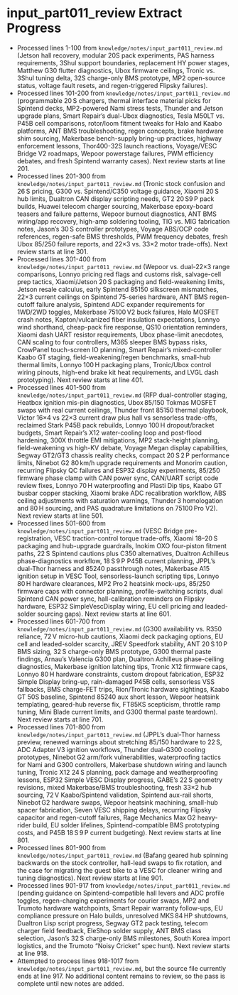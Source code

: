 # input_part011_review Extract Progress

- Processed lines 1-100 from `knowledge/notes/input_part011_review.md` (Jetson hall recovery, modular 20S pack experiments, PAS harness requirements, 3Shul support boundaries, replacement HY power stages, Matthew G30 flutter diagnostics, Ubox firmware ceilings, Tronic vs. 3Shul tuning delta, 32S charge-only BMS prototype, MP2 open-source status, voltage fault resets, and regen-triggered Flipsky failures).
- Processed lines 101-200 from `knowledge/notes/input_part011_review.md` (programmable 20 S chargers, thermal interface material picks for Spintend decks, MP2-powered Nami stress tests, Thunder and Jetson upgrade plans, Smart Repair’s dual-Ubox diagnostics, Tesla M50LT vs. P45B cell comparisons, rotor/loom fitment tweaks for Halo and Kaabo platforms, ANT BMS troubleshooting, regen concepts, brake hardware shim sourcing, Makerbase bench-supply bring-up practices, highway enforcement lessons, Thor400-32S launch reactions, Voyage/VESC Bridge V2 roadmaps, Wepoor powerstage failures, PWM efficiency debates, and fresh Spintend warranty cases). Next review starts at line 201.
- Processed lines 201-300 from `knowledge/notes/input_part011_review.md` (Tronic stock confusion and 26 S pricing, G300 vs. Spintend/C350 voltage guidance, Xiaomi 20 S hub limits, Dualtron CAN display scripting needs, GT2 20 S9 P pack builds, Huawei telecom charger sourcing, Makerbase epoxy-board teasers and failure patterns, Wepoor burnout diagnostics, ANT BMS wiring/app recovery, high-amp soldering tooling, TIG vs. MIG fabrication notes, Jason’s 30 S controller prototypes, Voyage ABS/OCP code references, regen-safe BMS thresholds, PWM frequency debates, fresh Ubox 85/250 failure reports, and 22×3 vs. 33×2 motor trade-offs). Next review starts at line 301.
- Processed lines 301-400 from `knowledge/notes/input_part011_review.md` (Wepoor vs. dual-22×3 range comparisons, Lonnyo pricing red flags and customs risk, salvage-cell prep tactics, Xiaomi/Jetson 20 S packaging and field-weakening limits, Jetson resale calculus, early Spintend 85150 silkscreen mismatches, 22×3 current ceilings on Spintend 75-series hardware, ANT BMS regen-cutoff failure analysis, Spintend ADC expander requirements for 1WD/2WD toggles, Makerbase 75100 V2 buck failures, Halo MOSFET crash notes, Kapton/vulcanized fiber insulation expectations, Lonnyo wind shorthand, cheap-pack fire response, QS10 orientation reminders, Xiaomi dash UART resistor requirements, Ubox phase-limit anecdotes, CAN scaling to four controllers, M365 sleeper BMS bypass risks, CrowPanel touch-screen IO planning, Smart Repair’s mixed-controller Kaabo GT staging, field-weakening/regen benchmarks, small-hub thermal limits, Lonnyo 100 H packaging plans, Tronic/Ubox control wiring pinouts, high-end brake kit heat requirements, and LVGL dash prototyping). Next review starts at line 401.
- Processed lines 401-500 from `knowledge/notes/input_part011_review.md` (RFP dual-controller staging, Heatbox ignition mis-pin diagnostics, Ubox 85/150 Tokmas MOSFET swaps with real current ceilings, Thunder front 85150 thermal playbook, Victor 16×4 vs 22×3 current draw plus hall vs sensorless trade-offs, reclaimed Stark P45B pack rebuilds, Lonnyo 100 H dropout/bracket budgets, Smart Repair’s X12 water-cooling loop and post-flood hardening, 300X throttle EMI mitigations, MP2 stack-height planning, field-weakening vs high-KV debate, Voyage Megan display capabilities, Segway GT2/GT3 chassis reality checks, compact 20 S 2 P performance limits, Ninebot G2 80 km/h upgrade requirements and Monorim caution, recurring Flipsky QC failures and ESP32 display experiments, 85/250 firmware phase clamp with CAN power sync, CAN/UART script code review fixes, Lonnyo 70 H waterproofing and Plasti Dip tips, Kaabo GT busbar copper stacking, Xiaomi brake ADC recalibration workflow, ABS ceiling adjustments with saturation warnings, Thunder 3 homologation and 80 H sourcing, and PAS quadrature limitations on 75100 Pro V2). Next review starts at line 501.
- Processed lines 501-600 from `knowledge/notes/input_part011_review.md` (VESC Bridge pre-registration, VESC traction-control torque trade-offs, Xiaomi 18–20 S packaging and hub-upgrade guardrails, Inokim OXO four-piston fitment paths, 22 S Spintend cautions plus C350 alternatives, Dualtron Achilleus phase-diagnostics workflow, 18 S 9 P P45B current planning, JPPL’s dual-Thor harness and 85240 passthrough notes, Makerbase A15 ignition setup in VESC Tool, sensorless-launch scripting tips, Lonnyo 80 H hardware clearances, MP2 Pro 2 heatsink mock-ups, 85/250 firmware caps with connector planning, profile-switching scripts, dual Spintend CAN power sync, hall-calibration reminders on Flipsky hardware, ESP32 SimpleVescDisplay wiring, EU cell pricing and leaded-solder sourcing gaps). Next review starts at line 601.
- Processed lines 601-700 from `knowledge/notes/input_part011_review.md` (G300 availability vs. R350 reliance, 72 V micro-hub cautions, Xiaomi deck packaging options, EU cell and leaded-solder scarcity, JREV Speedfork stability, ANT 20 S 10 P BMS sizing, 32 S charge-only BMS prototype, G300 thermal paste findings, Arnau’s Valencia G300 plan, Dualtron Achilleus phase-ceiling diagnostics, Makerbase ignition latching tips, Tronic X12 firmware caps, Lonnyo 80 H hardware constraints, custom dropout fabrication, ESP32 Simple Display bring-up, rain-damaged P45B cells, sensorless VSS fallbacks, BMS charge-FET trips, Rion/Tronic hardware sightings, Kaabo GT 50S baseline, Spintend 85240 aux short lesson, Wepoor heatsink templating, geared-hub reverse fix, FT85KS scepticism, throttle ramp tuning, Mini Blade current limits, and G300 thermal paste teardown). Next review starts at line 701.
- Processed lines 701-800 from `knowledge/notes/input_part011_review.md` (JPPL’s dual-Thor harness preview, renewed warnings about stretching 85/150 hardware to 22 S, ADC Adapter V3 ignition workflows, Thunder dual-G300 cooling prototypes, Ninebot G2 arm/fork vulnerabilities, waterproofing tactics for Nami and G300 controllers, Makerbase shutdown wiring and launch tuning, Tronic X12 24 S planning, pack damage and weatherproofing lessons, ESP32 Simple VESC Display progress, GABE’s 22 S geometry revisions, mixed Makerbase/BMS troubleshooting, fresh 33×2 hub sourcing, 72 V Kaabo/Spintend validation, Spintend aux-rail shorts, Ninebot G2 hardware swaps, Wepoor heatsink machining, small-hub spacer fabrication, Seven VESC shipping delays, recurring Flipsky capacitor and regen-cutoff failures, Rage Mechanics Max G2 heavy-rider build, EU solder lifelines, Spintend-compatible BMS prototyping costs, and P45B 18 S 9 P current budgeting). Next review starts at line 801.
- Processed lines 801-900 from `knowledge/notes/input_part011_review.md` (Bafang geared hub spinning backwards on the stock controller, hall-lead swaps to fix rotation, and the case for migrating the guest bike to a VESC for cleaner wiring and tuning diagnostics). Next review starts at line 901.
- Processed lines 901-917 from `knowledge/notes/input_part011_review.md` (pending guidance on Spintend-compatible hall levers and ADC profile toggles, regen-charging experiments for courier swaps, MP2 and Trumoto hardware watchpoints, Smart Repair warranty follow-ups, EU compliance pressure on Halo builds, unresolved MKS 84 HP shutdowns, Dualtron Lisp script progress, Segway GT2 pack testing, telecom charger field feedback, EleShop solder supply, ANT BMS class selection, Jason’s 32 S charge-only BMS milestones, South Korea import logistics, and the Trumoto “Noisy Cricket” spec hunt). Next review starts at line 918.
- Attempted to process lines 918-1017 from `knowledge/notes/input_part011_review.md`, but the source file currently ends at line 917. No additional content remains to review, so the pass is complete until new notes are added.
